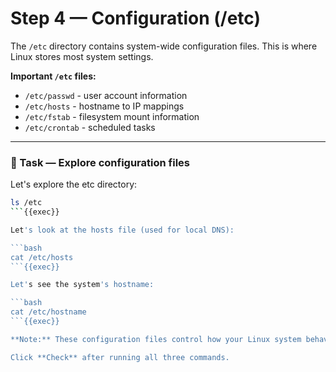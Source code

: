 # Step 4 — Configuration (/etc)

The `/etc` directory contains system-wide configuration files. This is where Linux stores most system settings.

**Important `/etc` files:**
- `/etc/passwd` - user account information
- `/etc/hosts` - hostname to IP mappings
- `/etc/fstab` - filesystem mount information
- `/etc/crontab` - scheduled tasks

---

### 🔧 Task — Explore configuration files

Let's explore the etc directory:

```bash
ls /etc
```{{exec}}

Let's look at the hosts file (used for local DNS):

```bash
cat /etc/hosts
```{{exec}}

Let's see the system's hostname:

```bash
cat /etc/hostname
```{{exec}}

**Note:** These configuration files control how your Linux system behaves!

Click **Check** after running all three commands.